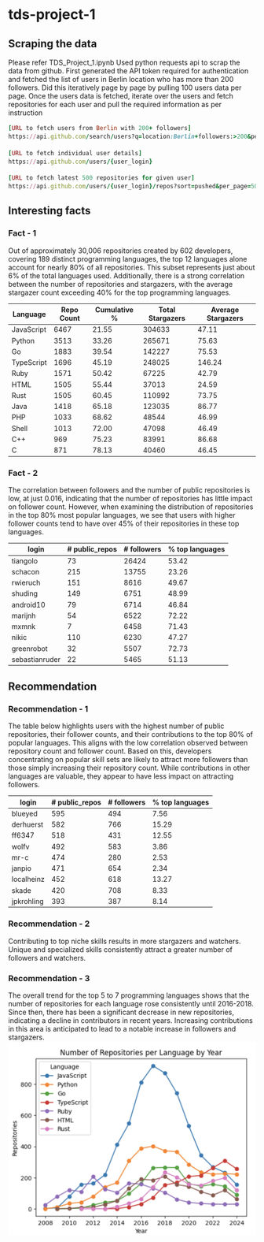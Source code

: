 # tds-project-1

## Scraping the data
Please refer TDS_Project_1.ipynb
Used python requests api to scrap the data from github. First generated the API token required for authentication and fetched the list of users in Berlin location who has more than 200 followers. Did this iteratively page by page by pulling 100 users data per page.
Once the users data is fetched, iterate over the users and fetch repositories for each user and pull the required information as per instruction

```ruby
[URL to fetch users from Berlin with 200+ followers]
https://api.github.com/search/users?q=location:Berlin+followers:>200&per_page={per_page}&page={page}

[URL to fetch individual user details]
https://api.github.com/users/{user_login}

[URL to fetch latest 500 repositories for given user]
https://api.github.com/users/{user_login}/repos?sort=pushed&per_page=500
```
## Interesting facts
### Fact - 1
Out of approximately 30,006 repositories created by 602 developers, covering 189 distinct programming languages, the top 12 languages alone account for nearly 80% of all repositories. This subset represents just about 6% of the total languages used. Additionally, there is a strong correlation between the number of repositories and stargazers, with the average stargazer count exceeding 40% for the top programming languages.

|   Language | Repo Count  | Cumulative %  | Total Stargazers | Average Stargazers |
| ---------- | ----------- | ------------- | ---------------- | ------------------ |
| JavaScript | 6467        | 21.55         |  304633          |  47.11             |
| Python     | 3513        | 33.26         |  265671          |  75.63             |
| Go         | 1883        | 39.54         |  142227          |  75.53             |
| TypeScript | 1696        | 45.19         |  248025          |  146.24            |
| Ruby       | 1571        | 50.42         |  67225           |  42.79             |
| HTML       | 1505        | 55.44         |  37013           |  24.59             |
| Rust       | 1505        | 60.45         |  110992          |  73.75             |
| Java       | 1418        | 65.18         |  123035          |  86.77             |
| PHP        | 1033        | 68.62         |  48544           |  46.99             |
| Shell      | 1013        | 72.00         |  47098           |  46.49             |
| C++        | 969         | 75.23         |  83991           |  86.68             |
| C          | 871         | 78.13         |  40460           |  46.45             |

### Fact - 2
The correlation between followers and the number of public repositories is low, at just 0.016, indicating that the number of repositories has little impact on follower count. However, when examining the distribution of repositories in the top 80% most popular languages, we see that users with higher follower counts tend to have over 45% of their repositories in these top languages.

|     login      | # public_repos  | # followers | % top languages |
| -------------  | --------------- | ----------- | --------------- |
| tiangolo       | 73              | 26424       |  53.42          |
| schacon        | 215             | 13755       |  23.26          |   
| rwieruch       | 151             | 8616        |  49.67          |
| shuding        | 149             | 6751        |  48.99          |
| android10      | 79              | 6714        |  46.84          |
| marijnh        | 54              | 6522        |  72.22          |
| mxmnk          | 7               | 6458        |  71.43          |
| nikic          | 110             | 6230        |  47.27          |
| greenrobot     | 32              | 5507        |  72.73          |
| sebastianruder | 22              | 5465        |  51.13          |

## Recommendation
### Recommendation - 1
The table below highlights users with the highest number of public repositories, their follower counts, and their contributions to the top 80% of popular languages. This aligns with the low correlation observed between repository count and follower count. Based on this, developers concentrating on popular skill sets are likely to attract more followers than those simply increasing their repository count. While contributions in other languages are valuable, they appear to have less impact on attracting followers.

|     login      | # public_repos  | # followers | % top languages |
| -------------  | --------------- | ----------- | --------------- |
| blueyed        | 595             | 494         |  7.56           |
| derhuerst      | 582             | 766         |  15.29          |   
| ff6347         | 518             | 431         |  12.55          |
| wolfv          | 492             | 583         |  3.86           |
| mr-c           | 474             | 280         |  2.53           |
| janpio         | 471             | 654         |  2.34           |
| localheinz     | 452             | 618         |  13.27          |
| skade          | 420             | 708         |  8.33           |
| jpkrohling     | 393             | 387         |  8.14           |

### Recommendation - 2
Contributing to top niche skills results in more stargazers and watchers. Unique and specialized skills consistently attract a greater number of followers and watchers.

### Recommendation - 3
The overall trend for the top 5 to 7 programming languages shows that the number of repositories for each language rose consistently until 2016-2018. Since then, there has been a significant decrease in new repositories, indicating a decline in contributors in recent years. Increasing contributions in this area is anticipated to lead to a notable increase in followers and stargazers.
![](https://github.com/23f1000647/tds-project-1/blob/main/top_7_language_trend_per_year.png)
